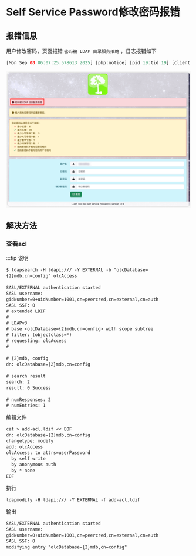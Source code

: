 # Self Service Password修改密码报错

## 报错信息

用户修改密码，页面报错 `密码被 LDAP 目录服务拒绝` ，日志报错如下

```php
[Mon Sep 08 06:07:25.578613 2025] [php:notice] [pid 19:tid 19] [client 12.12.13.19:21786] LDAP - Modify password error 50 (Insufficient access), referer: https://ssp.xxx.com/index.php
```

![iShot_2025-09-05_15.04.06](https://raw.githubusercontent.com/pptfz/picgo-images/master/img/iShot_2025-09-05_15.04.06.png)





## 解决方法

### 查看acl

:::tip 说明

```shell
$ ldapsearch -H ldapi:/// -Y EXTERNAL -b "olcDatabase={2}mdb,cn=config" olcAccess

SASL/EXTERNAL authentication started
SASL username: gidNumber=0+uidNumber=1001,cn=peercred,cn=external,cn=auth
SASL SSF: 0
# extended LDIF
#
# LDAPv3
# base <olcDatabase={2}mdb,cn=config> with scope subtree
# filter: (objectclass=*)
# requesting: olcAccess 
#

# {2}mdb, config
dn: olcDatabase={2}mdb,cn=config

# search result
search: 2
result: 0 Success

# numResponses: 2
# numEntries: 1
```





编辑文件

```
cat > add-acl.ldif << EOF
dn: olcDatabase={2}mdb,cn=config
changetype: modify
add: olcAccess
olcAccess: to attrs=userPassword
  by self write
  by anonymous auth
  by * none
EOF
```



执行

```shell
ldapmodify -H ldapi:/// -Y EXTERNAL -f add-acl.ldif
```

输出

```shell
SASL/EXTERNAL authentication started
SASL username: gidNumber=0+uidNumber=1001,cn=peercred,cn=external,cn=auth
SASL SSF: 0
modifying entry "olcDatabase={2}mdb,cn=config"
```

